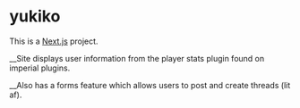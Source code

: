 # yukiko

This is a [Next.js](https://nextjs.org/) project.

__Site displays user information from the player stats plugin found on imperial plugins.

__Also has a forms feature which allows users to post and create threads (lit af).
